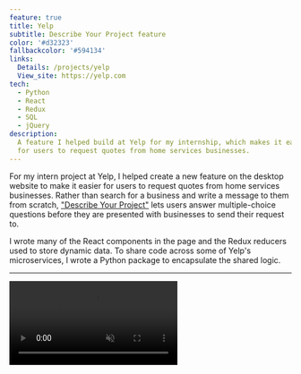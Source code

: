 ```yaml
---
feature: true
title: Yelp
subtitle: Describe Your Project feature
color: '#d32323'
fallbackcolor: '#594134'
links:
  Details: /projects/yelp
  View_site: https://yelp.com
tech:
  - Python
  - React
  - Redux
  - SQL
  - jQuery
description:
  A feature I helped build at Yelp for my internship, which makes it easier 
  for users to request quotes from home services businesses. 
---
```

For my intern project at Yelp, I helped create a new feature on the desktop 
website to make it easier for users to request quotes from home services businesses.
Rather than search for a business and write a message to them from scratch, 
["Describe Your Project"](https://yelp.com/describe_your_project?category=movers) 
lets users answer multiple-choice questions before they are presented with 
businesses to send their request to.

I wrote many of the React components in the page and the Redux reducers used to
store dynamic data. To share code across some of Yelp's microservices, I wrote
a Python package to encapsulate the shared logic.

___

<video autoplay loop muted src="/images/yelp/demo.mp4"></video>
